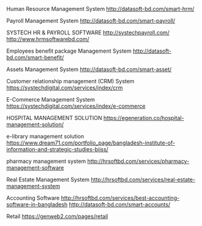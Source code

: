 Human Resource Management System
http://datasoft-bd.com/smart-hrm/

Payroll Management System
http://datasoft-bd.com/smart-payroll/

SYSTECH HR & PAYROLL SOFTWARE
http://systechpayroll.com/
http://www.hrmsoftwarebd.com/

 Employees benefit package Management System
 http://datasoft-bd.com/smart-benefit/
 
 Assets Management System
 http://datasoft-bd.com/smart-asset/
 
 Customer relationship management (CRM) System
 https://systechdigital.com/services/index/crm
 
 E-Commerce Management System
 https://systechdigital.com/services/index/e-commerce
 
 HOSPITAL MANAGEMENT SOLUTION
https://egeneration.co/hospital-management-solution/

e-library management solution
https://www.dream71.com/portfolio_page/bangladesh-institute-of-information-and-strategic-studies-biiss/

pharmacy management system
http://hrsoftbd.com/services/pharmacy-management-software

Real Estate Management System
http://hrsoftbd.com/services/real-estate-management-system

Accounting Software
http://hrsoftbd.com/services/best-accounting-software-in-bangladesh
http://datasoft-bd.com/smart-accounts/

Retail
https://genweb2.com/pages/retail
